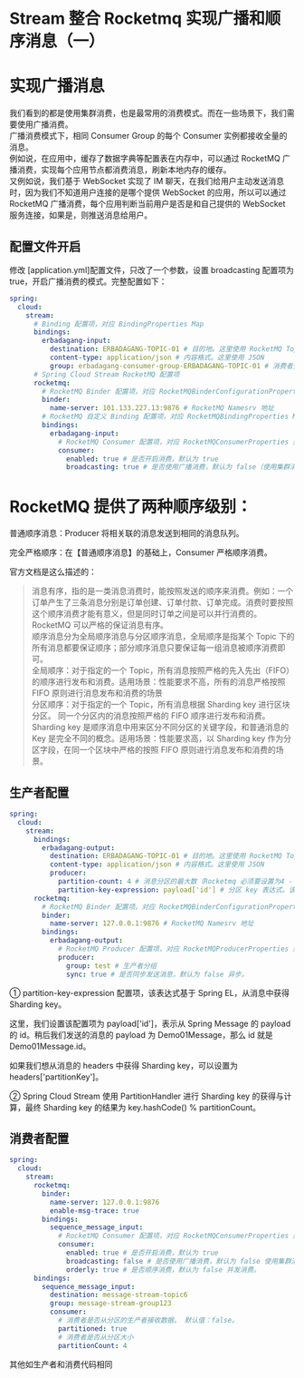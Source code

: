 # Stream 整合 Rocketmq 实现广播和顺序消息（一）


# 实现广播消息

我们看到的都是使用集群消费，也是最常用的消费模式。而在一些场景下，我们需要使用广播消费。<br />广播消费模式下，相同 Consumer Group 的每个 Consumer 实例都接收全量的消息。<br />例如说，在应用中，缓存了数据字典等配置表在内存中，可以通过 RocketMQ 广播消费，实现每个应用节点都消费消息，刷新本地内存的缓存。<br />又例如说，我们基于 WebSocket 实现了 IM 聊天，在我们给用户主动发送消息时，因为我们不知道用户连接的是哪个提供 WebSocket 的应用，所以可以通过 RocketMQ 广播消费，每个应用判断当前用户是否是和自己提供的 WebSocket 服务连接，如果是，则推送消息给用户。

## 配置文件开启

修改 [application.yml]配置文件，只改了一个参数，设置 broadcasting 配置项为 true，开启广播消费的模式。完整配置如下：

```yaml
spring:
  cloud:
    stream:
      # Binding 配置项，对应 BindingProperties Map
      bindings:
        erbadagang-input:
          destination: ERBADAGANG-TOPIC-01 # 目的地。这里使用 RocketMQ Topic
          content-type: application/json # 内容格式。这里使用 JSON
          group: erbadagang-consumer-group-ERBADAGANG-TOPIC-01 # 消费者分组,命名规则：组名+topic名
      # Spring Cloud Stream RocketMQ 配置项
      rocketmq:
        # RocketMQ Binder 配置项，对应 RocketMQBinderConfigurationProperties 类
        binder:
          name-server: 101.133.227.13:9876 # RocketMQ Namesrv 地址
        # RocketMQ 自定义 Binding 配置项，对应 RocketMQBindingProperties Map
        bindings:
          erbadagang-input:
            # RocketMQ Consumer 配置项，对应 RocketMQConsumerProperties 类
            consumer:
              enabled: true # 是否开启消费，默认为 true
              broadcasting: true # 是否使用广播消费，默认为 false（使用集群消费）
```


# RocketMQ 提供了两种顺序级别：

普通顺序消息：Producer 将相关联的消息发送到相同的消息队列。

完全严格顺序：在【普通顺序消息】的基础上，Consumer 严格顺序消费。

官方文档是这么描述的：

> 消息有序，指的是一类消息消费时，能按照发送的顺序来消费。例如：一个订单产生了三条消息分别是订单创建、订单付款、订单完成。消费时要按照这个顺序消费才能有意义，但是同时订单之间是可以并行消费的。RocketMQ 可以严格的保证消息有序。<br />顺序消息分为全局顺序消息与分区顺序消息，全局顺序是指某个 Topic 下的所有消息都要保证顺序；部分顺序消息只要保证每一组消息被顺序消费即可。<br />全局顺序：对于指定的一个 Topic，所有消息按照严格的先入先出（FIFO）的顺序进行发布和消费。适用场景：性能要求不高，所有的消息严格按照 FIFO 原则进行消息发布和消费的场景<br />分区顺序：对于指定的一个 Topic，所有消息根据 Sharding key 进行区块分区。 同一个分区内的消息按照严格的 FIFO 顺序进行发布和消费。Sharding key 是顺序消息中用来区分不同分区的关键字段，和普通消息的 Key 是完全不同的概念。适用场景：性能要求高，以 Sharding key 作为分区字段，在同一个区块中严格的按照 FIFO 原则进行消息发布和消费的场景。


## 生产者配置

```yaml
spring:
  cloud:
    stream:
      bindings:
        erbadagang-output:
          destination: ERBADAGANG-TOPIC-01 # 目的地。这里使用 RocketMQ Topic
          content-type: application/json # 内容格式。这里使用 JSON
          producer:
            partition-count: 4 # 消息分区的最大数（Rocketmq 必须要设置为4 - 参考Rocketmq 的MessageQruees）
            partition-key-expression: payload['id'] # 分区 key 表达式。该表达式基于 Spring EL，从消息中获得分区 key。
      rocketmq:
        # RocketMQ Binder 配置项，对应 RocketMQBinderConfigurationProperties 类
        binder:
          name-server: 127.0.0.1:9876 # RocketMQ Namesrv 地址
        bindings:
          erbadagang-output:
            # RocketMQ Producer 配置项，对应 RocketMQProducerProperties 类
            producer:
              group: test # 生产者分组
              sync: true # 是否同步发送消息，默认为 false 异步。
```


① partition-key-expression 配置项，该表达式基于 Spring EL，从消息中获得 Sharding key。

这里，我们设置该配置项为 payload['id']，表示从 Spring Message 的 payload 的 id。稍后我们发送的消息的 payload 为 Demo01Message，那么 id 就是 Demo01Message.id。

如果我们想从消息的 headers 中获得 Sharding key，可以设置为 headers['partitionKey']。

② Spring Cloud Stream 使用 PartitionHandler 进行 Sharding key 的获得与计算，最终 Sharding key 的结果为 key.hashCode() % partitionCount。

## 消费者配置

```yaml
spring:
  cloud:
    stream:
      rocketmq:
        binder:
          name-server: 127.0.0.1:9876
          enable-msg-trace: true
        bindings:
          sequence_message_input:
            # RocketMQ Consumer 配置项，对应 RocketMQConsumerProperties 类
            consumer:
              enabled: true # 是否开启消费，默认为 true
              broadcasting: false # 是否使用广播消费，默认为 false 使用集群消费
              orderly: true # 是否顺序消费，默认为 false 并发消费。
      bindings:
        sequence_message_input:
          destination: message-stream-topic6
          group: message-stream-group123
          consumer:
            # 消费者是否从分区的生产者接收数据。 默认值：false。
            partitioned: true
            # 消费者是否从分区大小  
            partitionCount: 4
```


其他如生产者和消费代码相同

